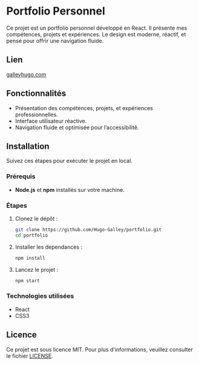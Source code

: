 # Portfolio Personnel

Ce projet est un portfolio personnel développé en React. Il présente mes compétences, projets et expériences. Le design est moderne, réactif, et pensé pour offrir une navigation fluide.
## Lien 

[galleyhugo.com](https://galleyhugo.com)
## Fonctionnalités

- Présentation des compétences, projets, et expériences professionnelles.
- Interface utilisateur réactive.
- Navigation fluide et optimisée pour l’accessibilité.

## Installation

Suivez ces étapes pour exécuter le projet en local.

### Prérequis

- **Node.js** et **npm** installés sur votre machine.

### Étapes

1. Clonez le dépôt :
   ```bash
   git clone https://github.com/Hugo-Galley/portfolio.git
   cd portfolio
   ```
2. Installer les dependances :
   ```bash
   npm install
   ```
3. Lancez le projet :
   ```bash
   npm start
   ```

### Technologies utilisées

- React
- CSS3

## Licence

Ce projet est sous licence MIT. Pour plus d'informations, veuillez consulter le fichier [LICENSE](./LICENSE).


